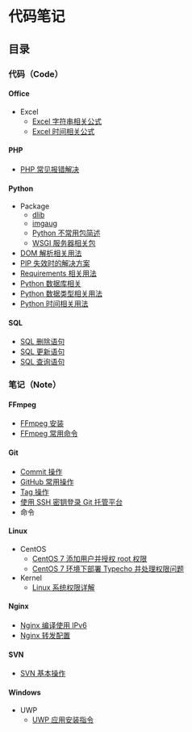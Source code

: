 # 代码笔记


## 目录

### 代码（Code）

#### Office
- Excel
  - [Excel 字符串相关公式](Code/Office/Excel/Excel公式：字符串)
  - [Excel 时间相关公式](Code/Office/Excel/Excel公式：时间)

#### PHP
- [PHP 常见报错解决](Code/PHP/PHP常见报错解决)

#### Python
- Package
  - [dlib](Code/Python/Package/dlib)
  - [imgaug](Code/Python/Package/imgaug)
  - [Python 不常用包简述](Code/Python/Package/summary)
  - [WSGI 服务器相关包](Code/Python/Package/wsgi)
- [DOM 解析相关用法](Code/Python/DOM解析相关)
- [PIP 失效时的解决方案](Code/Python/pip失效解决)
- [Requirements 相关用法](Code/Python/requirements相关)
- [Python 数据库相关](Code/Python/数据库相关)
- [Python 数据类型相关用法](Code/Python/数据类型相关)
- [Python 时间相关用法](Code/Python/时间相关)

#### SQL
- [SQL 删除语句](Code/SQL/SQL删除语句)
- [SQL 更新语句](Code/SQL/SQL更新语句)
- [SQL 查询语句](Code/SQL/SQL查询语句)

### 笔记（Note）

#### FFmpeg
- [FFmpeg 安装](Note/FFmpeg/FFmpeg安装方法)
- [FFmpeg 常用命令](Note/FFmpeg/FFmpeg常用命令)

#### Git
- [Commit 操作](Note/Git/Commit操作)
- [GitHub 常用操作](Note/Git/GitHub常用操作)
- [Tag 操作](Note/Git/Tag操作)
- [使用 SSH 密钥登录 Git 托管平台](Note/Git/使用SSH密钥登录)
- 命令

#### Linux
- CentOS
  - [CentOS 7 添加用户并授权 root 权限](Note/Linux/CentOS/CentOS7添加用户并授权)
  - [CentOS 7 环境下部署 Typecho 并处理权限问题](Note/Linux/CentOS/CentOS7部署Typecho并限权)
- Kernel
  - [Linux 系统权限详解](Note/Linux/Kernel/Linux权限详解)

#### Nginx
- [Nginx 编译使用 IPv6](Note/Nginx/Nginx编译IPv6)
- [Nginx 转发配置](Note/Nginx/Nginx转发配置)

#### SVN
- [SVN 基本操作](Note/SVN/SVN基本操作)

#### Windows
- UWP
  - [UWP 应用安装指令](Note/Windows/UWP/应用安装指令)
